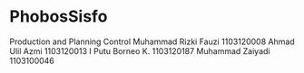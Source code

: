 PhobosSisfo
===========

Production and Planning Control Muhammad Rizki Fauzi 1103120008 Ahmad Ulil Azmi 1103120013 I Putu Borneo K. 1103120187 Muhammad Zaiyadi 1103100046
